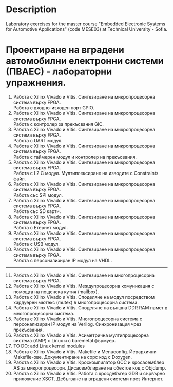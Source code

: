 Description  
===================================================================   
Laboratory exercises for the master course "Embedded Electronic 
Systems for Automotive Applications" (code МЕSE03) 
at Technical University - Sofia.  

Проектиране на вградени автомобилни електронни системи (ПВАЕС) - лабораторни упражнения.  
===================================================================
1. Работа с Xilinx Vivado и Vitis. Синтезиране на микропроцесорна система върху FPGA.  
Работа с входно-изходен порт GPIO.  
2. Работа с Xilinx Vivado и Vitis. Синтезиране на микропроцесорна система върху FPGA.  
Работа с контролер за прекъсвания GIC.  
3. Работа с Xilinx Vivado и Vitis. Синтезиране на микропроцесорна система върху FPGA.  
Работа с UART модул.  
4. Работа с Xilinx Vivado и Vitis. Синтезиране на микропроцесорна система върху FPGA.  
Работа с таймерен модул и контролер на прекъсвания.  
5. Работа с Xilinx Vivado и Vitis. Синтезиране на микропроцесорна система върху FPGA.  
Работа с I 2 C модул. Мултиплексиране на изводите с Constraints файл.  
6. Работа с Xilinx Vivado и Vitis. Синтезиране на микропроцесорна система върху FPGA.  
Работа със SPI модул.  
7. Работа с Xilinx Vivado и Vitis. Синтезиране на микропроцесорна система върху FPGA.  
Работа със SD карти.  
8. Работа с Xilinx Vivado и Vitis. Синтезиране на микропроцесорна система върху FPGA.  
Работа с Етернет модул.  
9. Работа с Xilinx Vivado и Vitis. Синтезиране на микропроцесорна система върху FPGA.  
Работа с USB модул.  
10. Работа с Xilinx Vivado и Vitis. Синтезиране на микропроцесорна система върху FPGA.  
Работа с персонализиран IP модул на VHDL.  
-------------------------------------------------------------------
11. Работа с Xilinx Vivado и Vitis. Синтезиране на многопроцесорна система върху FPGA.  
12. Работа с Xilinx Vivado и Vitis. Междупроцесорна комуникация с помощта на пощенска кутия (mailbox).  
13. Работа с Xilinx Vivado и Vitis. Споделяне на модул посредством хардуерен мютекс (mutex) в многопроцесорна система.  
14. Работа с Xilinx Vivado и Vitis. Споделяне на външна DDR RAM памет в многопроцесорна система.  
15. Работа с Xilinx Vivado и Vitis. Mногопроцесорна система с персонализиран IP модул на Verilog. Синхронизация чрез прекъсвания.  
16. Работа с Xilinx Vivado и Vitis. Асиметрична мултипроцесорна система (AMP) с Linux и с baremetal фърмуер.  
17. TO DO: add Linux kernel modules  
18. Работа с Xilinx Vivado и Vitis. Makefile и Menuconfig. Йерархични Makefile-ове. Документиране на сорс код с Doxygen.  
19. Работа с Xilinx Vivado и Vitis. Kроскомпилатор GCC и кросасемблер AS за микропроцесори. Дисасемблиране на обектов код с Objdump.  
20. Работа с Xilinx Vivado и Vitis. Работа с кросдебъгер GDB и сървърно приложение XSCT. Дебъгване на вградени системи през Интернет.  
